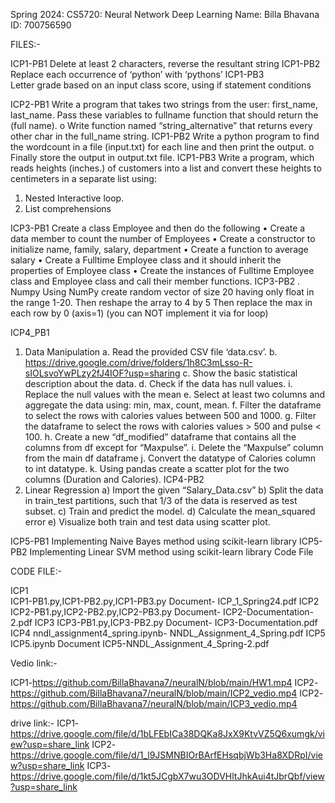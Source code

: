 Spring 2024: CS5720: Neural Network Deep Learning
Name: Billa Bhavana ID: 700756590

FILES:-

ICP1-PB1 
Delete at least 2 characters, reverse the resultant string
ICP1-PB2 
Replace each occurrence of ‘python’ with ‘pythons’
ICP1-PB3  
Letter grade based on an input class score, using if statement conditions

ICP2-PB1 
Write a program that takes two strings from the user: first_name, last_name. Pass these variables to
fullname function that should return the (full name).
o Write function named “string_alternative” that returns every other char in the full_name string.
ICP1-PB2 
Write a python program to find the wordcount in a file (input.txt) for each line and then print the output.
o Finally store the output in output.txt file.
ICP1-PB3 
Write a program, which reads heights (inches.) of customers into a list and convert these
heights to centimeters in a separate list using:
1) Nested Interactive loop.
2) List comprehensions

ICP3-PB1
 Create a class Employee and then do the following
• Create a data member to count the number of Employees
• Create a constructor to initialize name, family, salary, department
• Create a function to average salary
• Create a Fulltime Employee class and it should inherit the properties of Employee 
class
• Create the instances of Fulltime Employee class and Employee class and call their 
member functions.
ICP3-PB2
. Numpy
Using NumPy create random vector of size 20 having only float in the 
range 1-20.
Then reshape the array to 4 by 5
Then replace the max in each row by 0 (axis=1)
(you can NOT implement it via for loop)

ICP4_PB1
1. Data Manipulation
a. Read the provided CSV file ‘data.csv’.
b. https://drive.google.com/drive/folders/1h8C3mLsso-R-sIOLsvoYwPLzy2fJ4IOF?usp=sharing
c. Show the basic statistical description about the data.
d. Check if the data has null values.
i. Replace the null values with the mean
e. Select at least two columns and aggregate the data using: min, max, count, mean.
f. Filter the dataframe to select the rows with calories values between 500 and 1000.
g. Filter the dataframe to select the rows with calories values > 500 and pulse < 100.
h. Create a new “df_modified” dataframe that contains all the columns from df except for
“Maxpulse”.
i. Delete the “Maxpulse” column from the main df dataframe
j. Convert the datatype of Calories column to int datatype.
k. Using pandas create a scatter plot for the two columns (Duration and Calories).
ICP4-PB2
2. Linear Regression
a) Import the given “Salary_Data.csv”
b) Split the data in train_test partitions, such that 1/3 of the data is reserved as test subset.
c) Train and predict the model.
d) Calculate the mean_squared error
e) Visualize both train and test data using scatter plot.

ICP5-PB1
Implementing Naive Bayes method using scikit-learn library
ICP5-PB2
Implementing Linear SVM method using scikit-learn library Code File

CODE FILE:-

ICP1  
ICP1-PB1.py,ICP1-PB2.py,ICP1-PB3.py Document- ICP_1_Spring24.pdf
ICP2  
ICP2-PB1.py,ICP2-PB2.py,ICP2-PB3.py Document- ICP2-Documentation-2.pdf
ICP3
ICP3-PB1.py,ICP3-PB2.py Document- ICP3-Documentation.pdf
ICP4
nndl_assignment4_spring.ipynb- NNDL_Assignment_4_Spring.pdf
ICP5
ICP5.ipynb Document ICP5-NNDL_Assignment_4_Spring-2.pdf


Vedio link:- 

ICP1-https://github.com/BillaBhavana7/neuralN/blob/main/HW1.mp4
ICP2-https://github.com/BillaBhavana7/neuralN/blob/main/ICP2_vedio.mp4
ICP2-https://github.com/BillaBhavana7/neuralN/blob/main/ICP3_vedio.mp4

drive link:-
ICP1-https://drive.google.com/file/d/1bLFEbICa38DQKa8JxX9KtvVZ5Q6xumgk/view?usp=share_link
ICP2-https://drive.google.com/file/d/1_l9JSMNBIOrBArfEHsqbjWb3Ha8XDRpI/view?usp=share_link
ICP3-https://drive.google.com/file/d/1kt5JCgbX7wu3ODVHltJhkAui4tJbrQbf/view?usp=share_link
